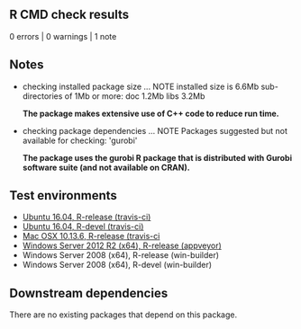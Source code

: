 ## R CMD check results

0 errors | 0 warnings | 1 note

## Notes

* checking installed package size ... NOTE
   installed size is  6.6Mb
   sub-directories of 1Mb or more:
     doc    1.2Mb
     libs   3.2Mb

    **The package makes extensive use of C++ code to reduce run time.**

* checking package dependencies ... NOTE
  Packages suggested but not available for checking: 'gurobi'

    **The package uses the gurobi R package that is distributed with Gurobi software suite (and not available on CRAN).**

## Test environments

* [Ubuntu 16.04, R-release (travis-ci)](https://travis-ci.org/prioritizr/prioritizr/builds)
* [Ubuntu 16.04, R-devel (travis-ci)](https://travis-ci.org/prioritizr/prioritizr/builds)
* [Mac OSX 10.13.6, R-release (travis-ci](https://travis-ci.org/prioritizr/prioritizr/builds)
* [Windows Server 2012 R2 (x64), R-release (appveyor)](https://ci.appveyor.com/project/jeffreyhanson/prioritizr)
* Windows Server 2008 (x64), R-release (win-builder)
* Windows Server 2008 (x64), R-devel (win-builder)

## Downstream dependencies

There are no existing packages that depend on this package.
